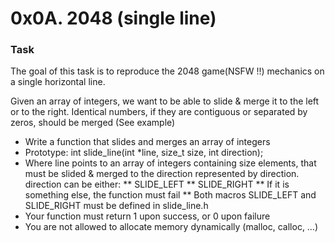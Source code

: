 # 0x0A. 2048 (single line)

### Task

The goal of this task is to reproduce the 2048 game(NSFW !!) mechanics on a single horizontal line.

Given an array of integers, we want to be able to slide & merge it to the left or to the right. Identical numbers, if they are contiguous or separated by zeros, should be merged (See example)

* Write a function that slides and merges an array of integers
* Prototype: int slide_line(int *line, size_t size, int direction);
* Where line points to an array of integers containing size elements, that must be slided & merged to the direction represented by direction. direction can be either:
** SLIDE_LEFT
** SLIDE_RIGHT
** If it is something else, the function must fail
** Both macros SLIDE_LEFT and SLIDE_RIGHT must be defined in slide_line.h
* Your function must return 1 upon success, or 0 upon failure
* You are not allowed to allocate memory dynamically (malloc, calloc, …)
